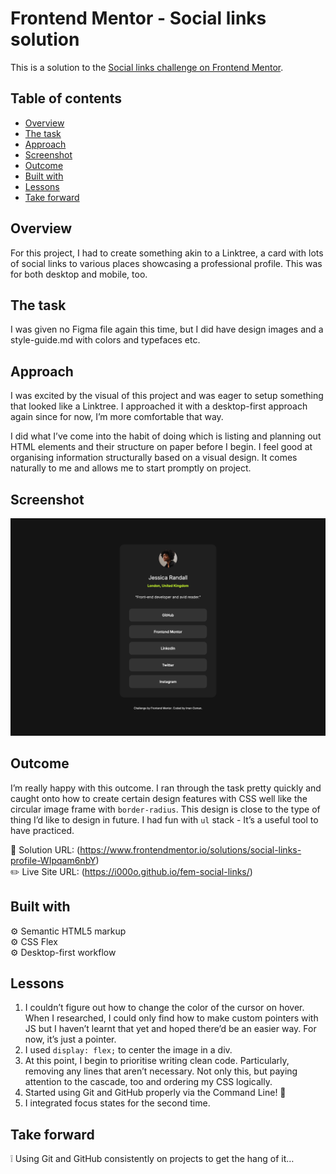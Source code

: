 # Frontend Mentor - Social links solution

This is a solution to the [Social links challenge on Frontend Mentor](https://www.frontendmentor.io/challenges/social-links-profile-UG32l9m6dQ).

## Table of contents

- [Overview](#overview)
- [The task](#the-task)
- [Approach](#approach)
- [Screenshot](#screenshot)
- [Outcome](#outcome)
- [Built with](#built-with)
- [Lessons](#lessons)
- [Take forward](#take-forward)

## Overview

For this project, I had to create something akin to a Linktree, a card with lots of social links to various places showcasing a professional profile. This was for both desktop and mobile, too.

## The task

I was given no Figma file again this time, but I did have design images and a style-guide.md with colors and typefaces etc.

## Approach

I was excited by the visual of this project and was eager to setup something that looked like a Linktree. I approached it with a desktop-first approach again since for now, I’m more comfortable that way.

I did what I’ve come into the habit of doing which is listing and planning out HTML elements and their structure on paper before I begin. I feel good at organising information structurally based on a visual design. It comes naturally to me and allows me to start promptly on project.

## Screenshot

![](./social-links-profile.png)

## Outcome

I’m really happy with this outcome. I ran through the task pretty quickly and caught onto how to create certain design features with CSS well like the circular image frame with `border-radius`. This design is close to the type of thing I’d like to design in future. I had fun with `ul` stack - It’s a useful tool to have practiced.

:jigsaw: Solution URL: (https://www.frontendmentor.io/solutions/social-links-profile-WIpqam6nbY)  
:pencil2: Live Site URL: (https://i000o.github.io/fem-social-links/)

## Built with

:gear: Semantic HTML5 markup  
:gear: CSS Flex  
:gear: Desktop-first workflow

## Lessons

1. I couldn’t figure out how to change the color of the cursor on hover. When I researched, I could only find how to make custom pointers with JS but I haven’t learnt that yet and hoped there’d be an easier way. For now, it’s just a pointer.
2. I used `display: flex;` to center the image in a div.
3. At this point, I begin to prioritise writing clean code. Particularly, removing any lines that aren’t necessary. Not only this, but paying attention to the cascade, too and ordering my CSS logically.
4. Started using Git and GitHub properly via the Command Line! :robot:
5. I integrated focus states for the second time.

## Take forward

:grey_exclamation: Using Git and GitHub consistently on projects to get the hang of it…

